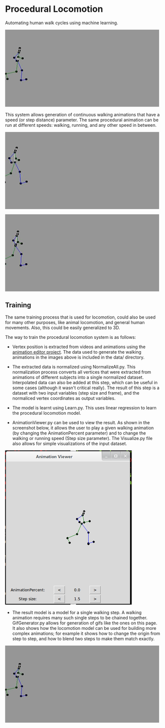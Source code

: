 Procedural Locomotion
=====================

Automating human walk cycles using machine learning.

![example](img/animation1.gif)

This system allows generation of continuous walking animations that have a speed (or step distance) parameter. The same procedural animation can be run at different speeds: walking, running, and any other speed in between.

![example 2](img/animation2.gif)

![example 3](img/animation3.gif)

Training
--------

The same training process that is used for locomotion, could also be used for many other purposes, like animal locomotion, and general human movements. Also, this could be easily generalized to 3D.

The way to train the procedural locomotion system is as follows:

* Vertex position is extracted from videos and animations using the [animation editor project](https://github.com/hmoraldo/AnimationEditor). The data used to generate the walking animations in the images above is included in the data/ directory.

* The extracted data is normalized using NormalizeAll.py. This normalization process converts all vertices that were extracted from animations of different subjects into a single normalized dataset. Interpolated data can also be added at this step, which can be useful in some cases (although it wasn't critical really). The result of this step is a dataset with two input variables (step size and frame), and the normaliced vertex coordinates as output variables.

* The model is learnt using Learn.py. This uses linear regression to learn the procedural locomotion model.

* AnimationViewer.py can be used to view the result. As shown in the screenshot below, it allows the user to play a given walking animation (by changing the AnimationPercent parameter) and to change the walking or running speed (Step size parameter). The Visualize.py file also allows for simple visualizations of the input dataset.

![anim viewer](img/anim-viewer.png)

* The result model is a model for a single walking step. A walking animation requires many such single steps to be chained together. GifGenerator.py allows for generation of gifs like the ones on this page. It also shows how the locomotion model can be used for building more complex animations; for example it shows how to change the origin from step to step, and how to blend two steps to make them match exactly.

![example](img/animation1.gif)


